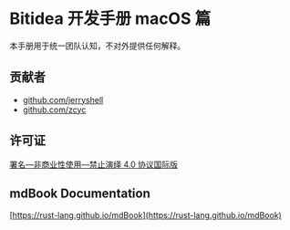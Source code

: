 # Bitidea 开发手册 macOS 篇

本手册用于统一团队认知，不对外提供任何解释。

## 贡献者

- [github.com/jerryshell](https://github.com/jerryshell)
- [github.com/zcyc](https://github.com/zcyc)

## 许可证

[署名—非商业性使用—禁止演绎 4.0 协议国际版](https://creativecommons.org/licenses/by-nc-nd/4.0/)

## mdBook Documentation

[https://rust-lang.github.io/mdBook](https://rust-lang.github.io/mdBook)

